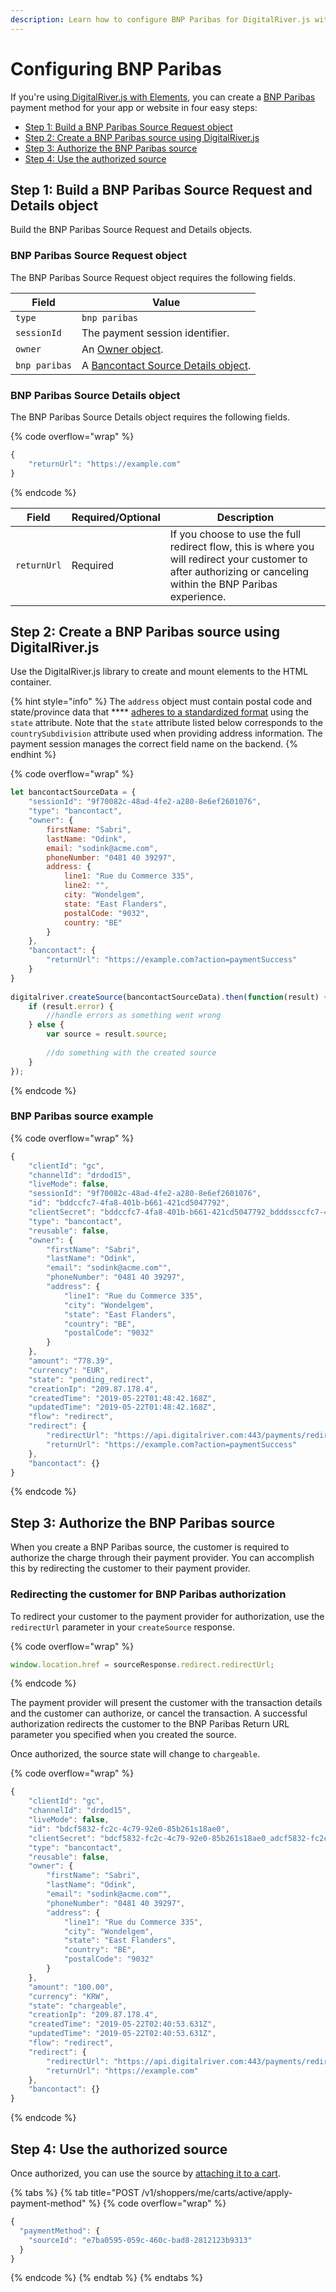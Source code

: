 ```yaml
---
description: Learn how to configure BNP Paribas for DigitalRiver.js with Elements.
---
```


# Configuring BNP Paribas

If you're using[ DigitalRiver.js with Elements](../), you can create a [BNP Paribas](../../../supported-payment-methods/bnp-paribas.md) payment method for your app or website in four easy steps:

* [Step 1: Build a BNP Paribas Source Request object](configuring-bnp-paribas.md#step-1-build-a-bnp-paribas-source-request-and-details-object)
* [Step 2: Create a BNP Paribas source using DigitalRiver.js](configuring-bnp-paribas.md#step-2-create-a-bancontact-source-using-digitalriver.js)
* [Step 3: Authorize the BNP Paribas source](configuring-bnp-paribas.md#step-3-authorize-the-bancontact-source)
* [Step 4: Use the authorized source](configuring-bnp-paribas.md#step-4-use-the-authorized-source)

## Step 1: Build a BNP Paribas Source Request and Details object

Build the BNP Paribas Source Request and Details objects.&#x20;

### BNP Paribas Source Request object

The BNP Paribas Source Request object requires the following fields.

| Field         | Value                                                                                              |
| ------------- | -------------------------------------------------------------------------------------------------- |
| `type`        | `bnp paribas`                                                                                      |
| `sessionId`   | The payment session identifier.                                                                    |
| `owner`       | An [Owner object](common-payment-objects.md#owner-object).                                         |
| `bnp paribas` | A [Bancontact Source Details object](configuring-bnp-paribas.md#bancontact-source-details-object). |

### BNP Paribas Source Details object

The BNP Paribas Source Details object requires the following fields.

{% code overflow="wrap" %}
```javascript
{
    "returnUrl": "https://example.com"
}
```
{% endcode %}

| Field       | Required/Optional | Description                                                                                                                                                     |
| ----------- | ----------------- | --------------------------------------------------------------------------------------------------------------------------------------------------------------- |
| `returnUrl` | Required          | If you choose to use the full redirect flow, this is where you will redirect your customer to after authorizing or canceling within the BNP Paribas experience. |

## Step 2: Create a BNP Paribas source using DigitalRiver.js

Use the DigitalRiver.js library to create and mount elements to the HTML container.

{% hint style="info" %}
The `address` object must contain postal code and state/province data that **** [adheres to a standardized format](../../../../cart/creating-or-updating-a-cart/providing-address-information.md) using the `state` attribute. Note that the `state` attribute listed below corresponds to the `countrySubdivision` attribute used when providing address information. The payment session manages the correct field name on the backend.
{% endhint %}

{% code overflow="wrap" %}
```javascript
let bancontactSourceData = {
    "sessionId": "9f70082c-48ad-4fe2-a280-8e6ef2601076",
    "type": "bancontact",
    "owner": {
        firstName: "Sabri",
        lastName: "Odink",
        email: "sodink@acme.com",
        phoneNumber: "0481 40 39297",
        address: {
            line1: "Rue du Commerce 335",
            line2: "",
            city: "Wondelgem",
            state: "East Flanders",            
            postalCode: "9032",
            country: "BE"
        }
    },
    "bancontact": {
        "returnUrl": "https://example.com?action=paymentSuccess"
    }
}
 
digitalriver.createSource(bancontactSourceData).then(function(result) {
    if (result.error) {
        //handle errors as something went wrong
    } else {
        var source = result.source;
     
        //do something with the created source
    }
});
```
{% endcode %}

### BNP Paribas source example

{% code overflow="wrap" %}
```javascript
{
    "clientId": "gc",
    "channelId": "drdod15",
    "liveMode": false,
    "sessionId": "9f70082c-48ad-4fe2-a280-8e6ef2601076",
    "id": "bddccfc7-4fa8-401b-b661-421cd5047792",
    "clientSecret": "bddccfc7-4fa8-401b-b661-421cd5047792_bdddssccfc7-4fa8-401b-b661-421cd5047792",
    "type": "bancontact",
    "reusable": false,
    "owner": {
        "firstName": "Sabri",
        "lastName": "Odink",
        "email": "sodink@acme.com"",
        "phoneNumber": "0481 40 39297",
        "address": {
            "line1": "Rue du Commerce 335",
            "city": "Wondelgem",
            "state": "East Flanders",
            "country": "BE",
            "postalCode": "9032"
        }
    },
    "amount": "778.39",
    "currency": "EUR",
    "state": "pending_redirect",
    "creationIp": "209.87.178.4",
    "createdTime": "2019-05-22T01:48:42.168Z",
    "updatedTime": "2019-05-22T01:48:42.168Z",
    "flow": "redirect",
    "redirect": {
        "redirectUrl": "https://api.digitalriver.com:443/payments/redirects/4e478578-843a-48a5-beef-66c0dae99f5d?apiKey=pk_test_6cb0fe9ce3124093a9ad906f6c589e2d",
        "returnUrl": "https://example.com?action=paymentSuccess"
    },
    "bancontact": {}
}
```
{% endcode %}

## Step 3: Authorize the BNP Paribas source

When you create a BNP Paribas source, the customer is required to authorize the charge through their payment provider. You can accomplish this by redirecting the customer to their payment provider.

### Redirecting the customer for BNP Paribas authorization

To redirect your customer to the payment provider for authorization, use the `redirectUrl` parameter in your `createSource` response.

{% code overflow="wrap" %}
```javascript
window.location.href = sourceResponse.redirect.redirectUrl;
```
{% endcode %}

The payment provider will present the customer with the transaction details and the customer can authorize, or cancel the transaction. A successful authorization redirects the customer to the BNP Paribas Return URL parameter you specified when you created the source.

Once authorized, the source state will change to `chargeable`.

{% code overflow="wrap" %}
```javascript
{
    "clientId": "gc",
    "channelId": "drdod15",
    "liveMode": false,
    "id": "bdcf5832-fc2c-4c79-92e0-85b261s18ae0",
    "clientSecret": "bdcf5832-fc2c-4c79-92e0-85b261s18ae0_adcf5832-fc2c-4c79-92e0-85b261s18ae0",
    "type": "bancontact",
    "reusable": false,
    "owner": {
        "firstName": "Sabri",
        "lastName": "Odink",
        "email": "sodink@acme.com"",
        "phoneNumber": "0481 40 39297",
        "address": {
            "line1": "Rue du Commerce 335",
            "city": "Wondelgem",
            "state": "East Flanders",
            "country": "BE",
            "postalCode": "9032"
        }
    },
    "amount": "100.00",
    "currency": "KRW",
    "state": "chargeable",
    "creationIp": "209.87.178.4",
    "createdTime": "2019-05-22T02:40:53.631Z",
    "updatedTime": "2019-05-22T02:40:53.631Z",
    "flow": "redirect",
    "redirect": {
        "redirectUrl": "https://api.digitalriver.com:443/payments/redirects/06e428cf-e23e-4ee9-b64f-ce17de062fd1?apiKey=pk_test_6cb0fe9ce312d093a9ad906f6c589e2d",
        "returnUrl": "https://example.com"
    },
    "bancontact": {}
}
```
{% endcode %}

## Step 4: Use the authorized source

Once authorized, you can use the source by [attaching it to a cart](../../../sources/#attaching-a-payment-method-to-an-order-or-cart).

{% tabs %}
{% tab title="POST /v1/shoppers/me/carts/active/apply-payment-method" %}
{% code overflow="wrap" %}
```javascript
{
  "paymentMethod": {
    "sourceId": "e7ba0595-059c-460c-bad8-2812123b9313"
  }
}
```
{% endcode %}
{% endtab %}
{% endtabs %}
